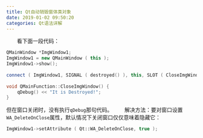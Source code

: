 ```yaml
---
title: Qt自动销毁窗体类对象
date: 2019-01-02 09:50:20
categories: Qt语法详解
---
```

&emsp;&emsp;看下面一段代码：

``` cpp
QMainWindow *ImgWindow1;
ImgWindow1 = new QMainWindow ( this );
ImgWindow1->show();
​
connect ( ImgWindow1, SIGNAL ( destroyed() ), this, SLOT ( CloseImgWindow() ) );
​
void QMainFunction::CloseImgWindow() {
    qDebug() << "It is Destroyed!";
}
```

但在窗口关闭时，没有执行`qDebug`那句代码。
&emsp;&emsp;解决方法：要对窗口设置`WA_DeleteOnClose`属性，默认情况下关闭窗口仅仅意味着隐藏它：

``` cpp
ImgWindow1->setAttribute ( Qt::WA_DeleteOnClose, true );
```